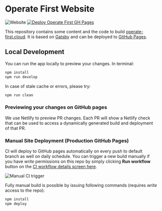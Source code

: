 # Operate First Website

![Website](https://img.shields.io/website?url=https%3A%2F%2Fwww.operate-first.cloud%2F)
[![Deploy Operate First GH Pages](https://github.com/operate-first/operate-first.github.io/actions/workflows/build_job.yaml/badge.svg)](https://github.com/operate-first/operate-first.github.io/actions/workflows/build_job.yaml)

This repository contains some content and the code to build [operate-first.cloud](https://www.operate-first.cloud/). It is based on [Gatsby](https://www.gatsbyjs.com/) and can be deployed to [GitHub Pages](https://pages.github.com/).

## Local Development

You can run the app locally to preview your changes.
In terminal:

```sh
npm install
npm run develop
```

In case of stale cache or errors, please try:

```sh
npm run clean
```

### Previewing your changes on GitHub pages

We use Netlify to preview PR changes. Each PR will show a Netlify check that can be used to access a dynamically generated build and deployment of that PR.

### Manual Site Deployment (Production GitHub Pages)

CI will deploy to GitHub pages automatically on every push to default branch as well on daily schedule. You can trigger a new build manually if you have _write_ permissions on this repo by simply clicking **Run workflow** button on the [CI workflow details screen here](https://github.com/operate-first/operate-first.github.io/actions/workflows/build_job.yaml).

![Manual CI trigger](misc/manual_ci_trigger.png)

Fully manual build is possible by issuing following commands (requires _write_ access to the repo):

```sh
npm install
npm deploy
```
